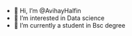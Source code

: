 - 👋 Hi, I’m @AvihayHalfin
- 👀 I’m interested in Data science
- 🌱 I’m currently a student in Bsc degree

<!---
AvihayHalfin/AvihayHalfin is a ✨ special ✨ repository because its `README.md` (this file) appears on your GitHub profile.
You can click the Preview link to take a look at your changes.
--->
